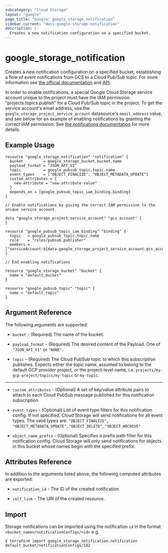 ```yaml
---
subcategory: "Cloud Storage"
layout: "google"
page_title: "Google: google_storage_notification"
sidebar_current: "docs-google-storage-notification"
description: |-
  Creates a new notification configuration on a specified bucket.
---
```


# google\_storage\_notification

Creates a new notification configuration on a specified bucket, establishing a flow of event notifications from GCS to a Cloud Pub/Sub topic.
 For more information see 
[the official documentation](https://cloud.google.com/storage/docs/pubsub-notifications) 
and 
[API](https://cloud.google.com/storage/docs/json_api/v1/notifications).

In order to enable notifications, a special Google Cloud Storage service account unique to the project
must have the IAM permission "projects.topics.publish" for a Cloud Pub/Sub topic in the project. To get the service
account's email address, use the `google_storage_project_service_account` datasource's `email_address` value, and see below
for an example of enabling notifications by granting the correct IAM permission. See
[the notifications documentation](https://cloud.google.com/storage/docs/gsutil/commands/notification) for more details.

## Example Usage

```hcl
resource "google_storage_notification" "notification" {
  bucket         = google_storage_bucket.bucket.name
  payload_format = "JSON_API_V1"
  topic          = google_pubsub_topic.topic.name
  event_types    = ["OBJECT_FINALIZE", "OBJECT_METADATA_UPDATE"]
  custom_attributes = {
    new-attribute = "new-attribute-value"
  }
  depends_on = [google_pubsub_topic_iam_binding.binding]
}

// Enable notifications by giving the correct IAM permission to the unique service account.

data "google_storage_project_service_account" "gcs_account" {
}

resource "google_pubsub_topic_iam_binding" "binding" {
  topic   = google_pubsub_topic.topic.name
  role    = "roles/pubsub.publisher"
  members = ["serviceAccount:${data.google_storage_project_service_account.gcs_account.email_address}"]
}

// End enabling notifications

resource "google_storage_bucket" "bucket" {
  name = "default_bucket"
}

resource "google_pubsub_topic" "topic" {
  name = "default_topic"
}
```

## Argument Reference

The following arguments are supported:

* `bucket` - (Required) The name of the bucket.

* `payload_format` - (Required) The desired content of the Payload. One of `"JSON_API_V1"` or `"NONE"`.

* `topic` - (Required) The Cloud PubSub topic to which this subscription publishes. Expects either the 
    topic name, assumed to belong to the default GCP provider project, or the project-level name, 
    i.e. `projects/my-gcp-project/topics/my-topic` or `my-topic`.
    
- - -

* `custom_attributes` - (Optional)  A set of key/value attribute pairs to attach to each Cloud PubSub message published for this notification subscription

* `event_types` - (Optional) List of event type filters for this notification config. If not specified, Cloud Storage will send notifications for all event types. The valid types are: `"OBJECT_FINALIZE"`, `"OBJECT_METADATA_UPDATE"`, `"OBJECT_DELETE"`, `"OBJECT_ARCHIVE"`

* `object_name_prefix` - (Optional) Specifies a prefix path filter for this notification config. Cloud Storage will only send notifications for objects in this bucket whose names begin with the specified prefix.

## Attributes Reference

In addition to the arguments listed above, the following computed attributes are
exported:

* `notification_id` - The ID of the created notification.

* `self_link` - The URI of the created resource.

## Import

Storage notifications can be imported using the notification `id` in the format `<bucket_name>/notificationConfigs/<id>` e.g.

```
$ terraform import google_storage_notification.notification default_bucket/notificationConfigs/102
```

